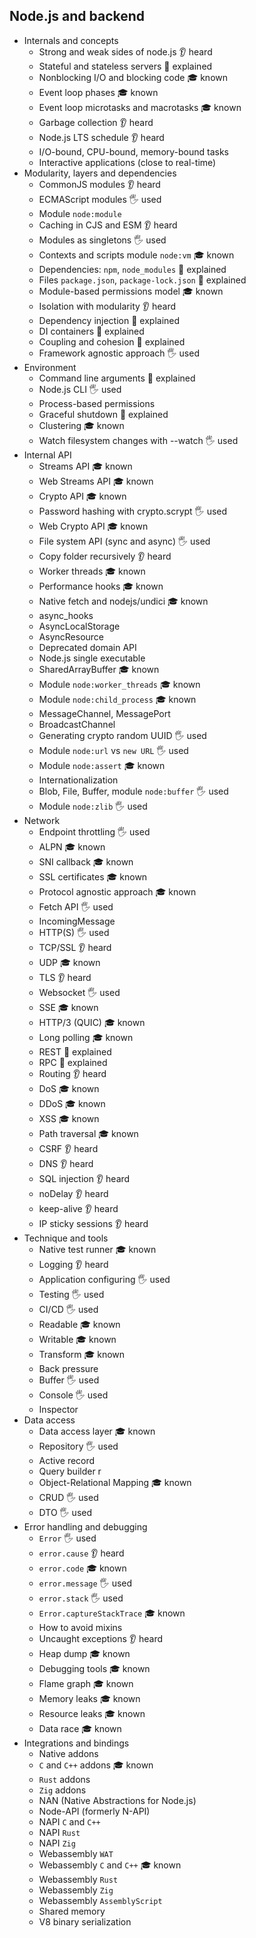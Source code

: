 ## Node.js and backend

- Internals and concepts
  - Strong and weak sides of node.js 👂 heard
  - Stateful and stateless servers 🙋 explained
  - Nonblocking I/O and blocking code 🎓 known
  - Event loop phases 🎓 known
  - Event loop microtasks and macrotasks 🎓 known
  - Garbage collection 👂 heard
  - Node.js LTS schedule 👂 heard
  - I/O-bound, CPU-bound, memory-bound tasks
  - Interactive applications (close to real-time)
- Modularity, layers and dependencies
  - CommonJS modules 👂 heard
  - ECMAScript modules 🖐️ used
  - Module `node:module`
  - Caching in CJS and ESM 👂 heard
  - Modules as singletons 🖐️ used
  - Contexts and scripts module `node:vm` 🎓 known
  - Dependencies: `npm`, `node_modules` 🙋 explained
  - Files `package.json`, `package-lock.json` 🙋 explained
  - Module-based permissions model 🎓 known
  - Isolation with modularity 👂 heard
  - Dependency injection 🙋 explained
  - DI containers 🙋 explained
  - Coupling and cohesion 🙋 explained
  - Framework agnostic approach 🖐️ used
- Environment
  - Command line arguments 🙋 explained
  - Node.js CLI 🖐️ used
  - Process-based permissions
  - Graceful shutdown 🙋 explained
  - Clustering 🎓 known
  - Watch filesystem changes with --watch 🖐️ used
- Internal API
  - Streams API 🎓 known
  - Web Streams API 🎓 known
  - Crypto API 🎓 known
  - Password hashing with crypto.scrypt 🖐️ used
  - Web Crypto API 🎓 known
  - File system API (sync and async) 🖐️ used
  - Copy folder recursively 👂 heard
  - Worker threads 🎓 known
  - Performance hooks 🎓 known
  - Native fetch and nodejs/undici 🎓 known
  - async_hooks
  - AsyncLocalStorage
  - AsyncResource
  - Deprecated domain API
  - Node.js single executable
  - SharedArrayBuffer 🎓 known
  - Module `node:worker_threads` 🎓 known
  - Module `node:child_process` 🎓 known
  - MessageChannel, MessagePort
  - BroadcastChannel
  - Generating crypto random UUID 🖐️ used
  - Module `node:url` vs `new URL` 🖐️ used
  - Module `node:assert` 🎓 known
  - Internationalization
  - Blob, File, Buffer, module `node:buffer` 🖐️ used
  - Module `node:zlib` 🖐️ used
- Network
  - Endpoint throttling 🖐️ used
  - ALPN 🎓 known
  - SNI callback 🎓 known
  - SSL certificates 🎓 known
  - Protocol agnostic approach 🎓 known
  - Fetch API 🖐️ used
  - IncomingMessage
  - HTTP(S) 🖐️ used
  - TCP/SSL 👂 heard
  - UDP 🎓 known
  - TLS 👂 heard
  - Websocket 🖐️ used
  - SSE 🎓 known
  - HTTP/3 (QUIC) 🎓 known
  - Long polling 🎓 known
  - REST 🙋 explained
  - RPC 🙋 explained
  - Routing 👂 heard
  - DoS 🎓 known
  - DDoS 🎓 known
  - XSS 🎓 known
  - Path traversal 🎓 known
  - CSRF 👂 heard
  - DNS 👂 heard
  - SQL injection 👂 heard
  - noDelay 👂 heard
  - keep-alive 👂 heard
  - IP sticky sessions 👂 heard
- Technique and tools
  - Native test runner 🎓 known
  - Logging 👂 heard
  - Application configuring 🖐️ used
  - Testing 🖐️ used
  - CI/CD 🖐️ used
  - Readable 🎓 known
  - Writable 🎓 known
  - Transform 🎓 known
  - Back pressure
  - Buffer 🖐️ used
  - Console 🖐️ used
  - Inspector
- Data access
  - Data access layer 🎓 known
  - Repository 🖐️ used
  - Active record
  - Query builder r
  - Object-Relational Mapping 🎓 known
  - CRUD 🖐️ used
  - DTO 🖐️ used
- Error handling and debugging
  - `Error` 🖐️ used
  - `error.cause` 👂 heard
  - `error.code` 🎓 known
  - `error.message` 🖐️ used
  - `error.stack` 🖐️ used
  - `Error.captureStackTrace` 🎓 known
  - How to avoid mixins
  - Uncaught exceptions 👂 heard
  - Heap dump 🎓 known
  - Debugging tools 🎓 known
  - Flame graph 🎓 known
  - Memory leaks 🎓 known
  - Resource leaks 🎓 known
  - Data race 🎓 known
- Integrations and bindings
  - Native addons
  - `C` and `C++` addons 🎓 known
  - `Rust` addons
  - `Zig` addons
  - NAN (Native Abstractions for Node.js)
  - Node-API (formerly N-API)
  - NAPI `C` and `C++`
  - NAPI `Rust`
  - NAPI `Zig`
  - Webassembly `WAT`
  - Webassembly `C` and `C++` 🎓 known
  - Webassembly `Rust`
  - Webassembly `Zig`
  - Webassembly `AssemblyScript`
  - Shared memory
  - V8 binary serialization

